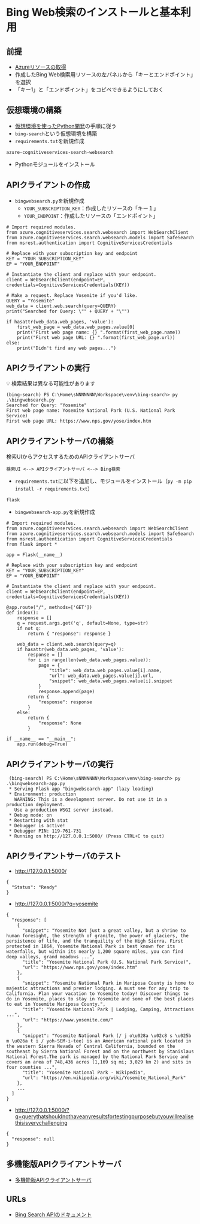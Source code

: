 # Bing Web検索のインストールと基本利用

## 前提

- [Azureリソースの取得](../../acs-resource.md)
- 作成したBing Web検索用リソースの左パネルから「キーとエンドポイント」を選択
- 「キー1」と「エンドポイント」をコピペできるようにしておく

## 仮想環境の構築

- [仮想環境を使ったPython開発](../../python-venv.md)の手順に従う
- `bing-search`という仮想環境を構築
- `requirements.txt`を新規作成
```
azure-cognitiveservices-search-websearch
```
- Pythonモジュールをインストール

## APIクライアントの作成

- `bingwebsearch.py`を新規作成
  - `YOUR_SUBSCRIPTION_KEY`：作成したリソースの「キー１」
  - `YOUR_ENDPOINT`：作成したリソースの「エンドポイント」

```
# Import required modules.
from azure.cognitiveservices.search.websearch import WebSearchClient
from azure.cognitiveservices.search.websearch.models import SafeSearch
from msrest.authentication import CognitiveServicesCredentials

# Replace with your subscription key and endpoint
KEY = "YOUR_SUBSCRIPTION_KEY"
EP = "YOUR_ENDPOINT"

# Instantiate the client and replace with your endpoint.
client = WebSearchClient(endpoint=EP, credentials=CognitiveServicesCredentials(KEY))

# Make a request. Replace Yosemite if you'd like.
QUERY = "Yosemite"
web_data = client.web.search(query=QUERY)
print("Searched for Query: \"" + QUERY + "\"")

if hasattr(web_data.web_pages, 'value'):
    first_web_page = web_data.web_pages.value[0]
    print("First web page name: {} ".format(first_web_page.name))
    print("First web page URL: {} ".format(first_web_page.url))
else:
    print("Didn't find any web pages...")
```

## APIクライアントの実行

:bulb: 検索結果は異なる可能性があります

```
(bing-search) PS C:\Home\sNNNNNNN\Workspace\venv\bing-search> py .\bingwebsearch.py
Searched for Query: "Yosemite"
First web page name: Yosemite National Park (U.S. National Park Service) 
First web page URL: https://www.nps.gov/yose/index.htm
```

## APIクライアントサーバの構築

検索UIからアクセスするためのAPIクライアントサーバ

```
検索UI <--> APIクライアントサーバ <--> Bing検索
```


- `requirements.txt`に以下を追加し、モジュールをインストール（`py -m pip install -r requirements.txt`）

```
flask
```

- `bingwebsearch-app.py`を新規作成

```
# Import required modules.
from azure.cognitiveservices.search.websearch import WebSearchClient
from azure.cognitiveservices.search.websearch.models import SafeSearch
from msrest.authentication import CognitiveServicesCredentials
from flask import *

app = Flask(__name__)

# Replace with your subscription key and endpoint
KEY = "YOUR_SUBSCRIPTION_KEY"
EP = "YOUR_ENDPOINT"

# Instantiate the client and replace with your endpoint.
client = WebSearchClient(endpoint=EP, credentials=CognitiveServicesCredentials(KEY))

@app.route("/", methods=['GET'])
def index():
    response = []
    q = request.args.get('q', default=None, type=str)
    if not q:
        return { "response": response }

    web_data = client.web.search(query=q)
    if hasattr(web_data.web_pages, 'value'):
        response = []
        for i in range(len(web_data.web_pages.value)):
            page = {
                "title": web_data.web_pages.value[i].name,
                "url": web_data.web_pages.value[i].url,
                "snippet": web_data.web_pages.value[i].snippet
            }
            response.append(page)
        return {
            "response": response
        }
    else:
        return {
            "response": None
        }

if __name__ == "__main__":
    app.run(debug=True)
```

## APIクライアントサーバの実行

```
 (bing-search) PS C:\Home\sNNNNNNN\Workspace\venv\bing-search> py .\bingwebsearch-app.py
 * Serving Flask app "bingwebsearch-app" (lazy loading)
 * Environment: production
   WARNING: This is a development server. Do not use it in a production deployment.
   Use a production WSGI server instead.
 * Debug mode: on
 * Restarting with stat
 * Debugger is active!
 * Debugger PIN: 119-761-731
 * Running on http://127.0.0.1:5000/ (Press CTRL+C to quit)
```

## APIクライアントサーバのテスト

- http://127.0.0.1:5000/

```
{
  "Status": "Ready"
}
```

- http://127.0.0.1:5000/?q=yosemite

```
{
  "response": [
    {
      "snippet": "Yosemite Not just a great valley, but a shrine to human foresight, the strength of granite, the power of glaciers, the persistence of life, and the tranquility of the High Sierra. First protected in 1864, Yosemite National Park is best known for its waterfalls, but within its nearly 1,200 square miles, you can find deep valleys, grand meadows ...", 
      "title": "Yosemite National Park (U.S. National Park Service)", 
      "url": "https://www.nps.gov/yose/index.htm"
    }, 
    {
      "snippet": "Yosemite National Park in Mariposa County is home to majestic attractions and premier lodging. A must see for any trip to California. Plan your vacation to Yosemite today! Discover things to do in Yosemite, places to stay in Yosemite and some of the best places to eat in Yosemite Mariposa County.", 
      "title": "Yosemite National Park | Lodging, Camping, Attractions ...", 
      "url": "https://www.yosemite.com/"
    }, 
    {
      "snippet": "Yosemite National Park (/ j o\u028a \u02c8 s \u025b m \u026a t i / yoh-SEM-i-tee) is an American national park located in the western Sierra Nevada of Central California, bounded on the southeast by Sierra National Forest and on the northwest by Stanislaus National Forest.The park is managed by the National Park Service and covers an area of 748,436 acres (1,169 sq mi; 3,029 km 2) and sits in four counties ...", 
      "title": "Yosemite National Park - Wikipedia", 
      "url": "https://en.wikipedia.org/wiki/Yosemite_National_Park"
    }, 
    ...
  ]
}
```

- http://127.0.0.1:5000/?q=querythatshouldnothaveanyresultsfortestingpurposebutyouwillrealisethisisverychallenging

```
{
  "response": null
}
```

## 多機能版APIクライアントサーバ

- [多機能版APIクライアントサーバ](../../acs-bingsearch-python.md)

## URLs

- [Bing Search APIのドキュメント](https://docs.microsoft.com/ja-jp/azure/cognitive-services/bing-web-search/)

